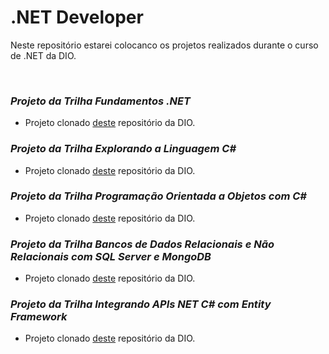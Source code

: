 # .NET Developer

Neste repositório estarei colocanco os projetos realizados durante o curso de .NET da DIO.

&nbsp;
### *Projeto da Trilha Fundamentos .NET*

* Projeto clonado [deste](https://github.com/digitalinnovationone/trilha-net-fundamentos-desafio) repositório da DIO.

### *Projeto da Trilha Explorando a Linguagem C#*

* Projeto clonado [deste](https://github.com/digitalinnovationone/trilha-net-explorando-desafio) repositório da DIO.

### *Projeto da Trilha Programação Orientada a Objetos com C#*

* Projeto clonado [deste](https://github.com/digitalinnovationone/trilha-net-poo-desafio) repositório da DIO.

### *Projeto da Trilha Bancos de Dados Relacionais e Não Relacionais com SQL Server e MongoDB*

* Projeto clonado [deste](https://github.com/digitalinnovationone/trilha-net-banco-de-dados-desafio) repositório da DIO.

### *Projeto da Trilha Integrando APIs NET C# com Entity Framework*

* Projeto clonado [deste](https://github.com/digitalinnovationone/trilha-net-api-desafio) repositório da DIO.
